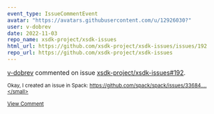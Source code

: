 ```yaml
---
event_type: IssueCommentEvent
avatar: "https://avatars.githubusercontent.com/u/12926030?"
user: v-dobrev
date: 2022-11-03
repo_name: xsdk-project/xsdk-issues
html_url: https://github.com/xsdk-project/xsdk-issues/issues/192
repo_url: https://github.com/xsdk-project/xsdk-issues
---
```


<a href='https://github.com/v-dobrev' target='_blank'>v-dobrev</a> commented on issue <a href='https://github.com/xsdk-project/xsdk-issues/issues/192' target='_blank'>xsdk-project/xsdk-issues#192</a>.

<small>Okay, I created an issue in Spack: https://github.com/spack/spack/issues/33684....</small>

<a href='https://github.com/xsdk-project/xsdk-issues/issues/192' target='_blank'>View Comment</a>